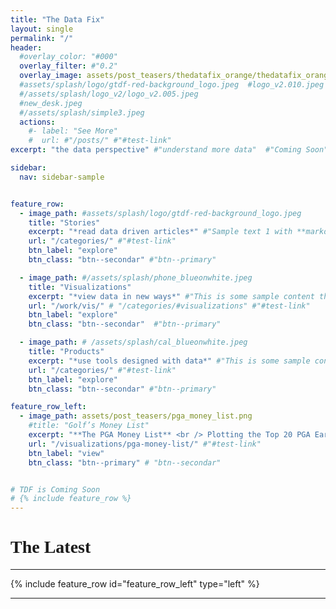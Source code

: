 ```yaml
---
title: "The Data Fix"
layout: single
permalink: "/"
header:
  #overlay_color: "#000"
  overlay_filter: #"0.2"
  overlay_image: assets/post_teasers/thedatafix_orange/thedatafix_orange.002.jpeg
  #assets/splash/logo/gtdf-red-background_logo.jpeg  #logo_v2.010.jpeg
  #/assets/splash/logo_v2/logo_v2.005.jpeg
  #new_desk.jpeg
  #/assets/splash/simple3.jpeg
  actions:
    #- label: "See More"
    #  url: #"/posts/" #"#test-link"
excerpt: "the data perspective" #"understand more data"  #"Coming Soon"

sidebar:
  nav: sidebar-sample


feature_row:
  - image_path: #assets/splash/logo/gtdf-red-background_logo.jpeg
    title: "Stories"
    excerpt: "*read data driven articles*" #"Sample text 1 with **markdown** formatting."
    url: "/categories/" #"#test-link"
    btn_label: "explore"
    btn_class: "btn--secondar" #"btn--primary"

  - image_path: #/assets/splash/phone_blueonwhite.jpeg
    title: "Visualizations"
    excerpt: "*view data in new ways*" #"This is some sample content that goes here with **Markdown** formatting."
    url: "/work/vis/" # "/categories/#visualizations" #"#test-link"
    btn_label: "explore"
    btn_class: "btn--secondar"  #"btn--primary"

  - image_path: # /assets/splash/cal_blueonwhite.jpeg
    title: "Products"
    excerpt: "*use tools designed with data*" #"This is some sample content that goes here with **Markdown** formatting."
    url: "/categories/" #"#test-link"
    btn_label: "explore"
    btn_class: "btn--secondar" #"btn--primary"

feature_row_left:
  - image_path: assets/post_teasers/pga_money_list.png
    #title: "Golf’s Money List"
    excerpt: "**The PGA Money List** <br /> Plotting the Top 20 PGA Earners Since 1980" #"Sample text 1 with **markdown** formatting."
    url: "/visualizations/pga-money-list/" #"#test-link"
    btn_label: "view"
    btn_class: "btn--primary" # "btn--secondar"


# TDF is Coming Soon
# {% include feature_row %}
---
```


<h1 style="font-family:verdana;text-align:left">The Latest</h1>

---


{% include feature_row id="feature_row_left" type="left" %}

---
